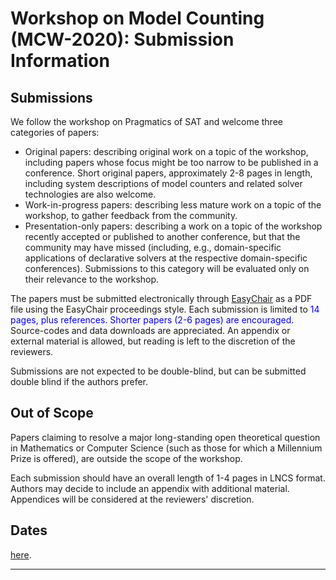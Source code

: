 ---
---
# Workshop on Model Counting (MCW-2020): Submission Information

## Submissions
We follow the workshop on Pragmatics of SAT and welcome three categories of papers:

- Original papers: describing original work on a topic of the workshop, including papers whose focus might be too narrow to be published in a conference. Short original papers, approximately 2-8 pages in length, including system descriptions of model counters and related solver technologies are also welcome.
- Work-in-progress papers: describing less mature work on a topic of the workshop, to gather feedback from the community.
- Presentation-only papers: describing a work on a topic of the workshop recently accepted or published to another conference, but that the community may have missed (including, e.g., domain-specific applications of declarative solvers at the respective domain-specific conferences). Submissions to this category will be evaluated only on their relevance to the workshop.


The papers must be submitted electronically through [EasyChair](https://easychair.org/conferences/?conf=mcw2020) as a PDF file using the EasyChair proceedings style. Each submission is limited to <span style="color:blue">14 pages, plus references. Shorter papers (2-6 pages) are encouraged.</span> Source-codes and data downloads are appreciated. An appendix or external material is allowed, but reading is left to the discretion of the reviewers.  

Submissions are not expected to be double-blind, but can be submitted double blind if the authors prefer.


## Out of Scope
Papers claiming to resolve a major long-standing open theoretical question in Mathematics or Computer Science (such as those for which a Millennium Prize is offered), are outside the scope of the workshop.


Each submission should have an overall length of 1-4 pages in LNCS format. Authors may decide to include an appendix with additional material. Appendices will be considered at the reviewers' discretion.

## Dates
[here](dates).

---